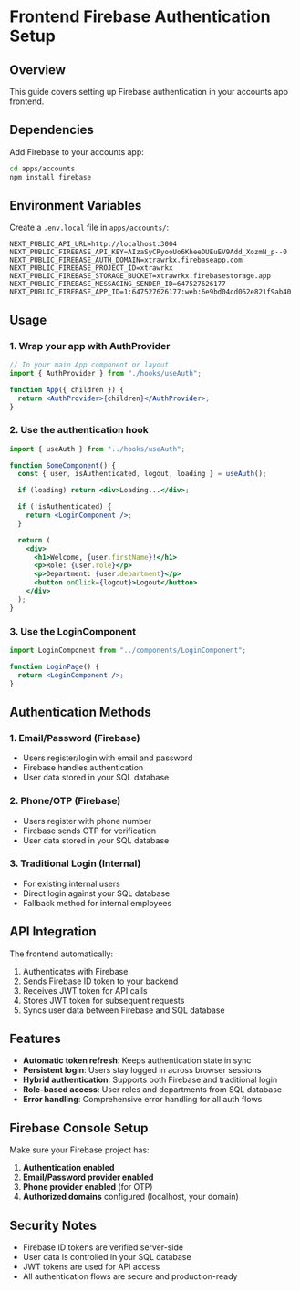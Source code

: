 # Frontend Firebase Authentication Setup

## Overview

This guide covers setting up Firebase authentication in your accounts app frontend.

## Dependencies

Add Firebase to your accounts app:

```bash
cd apps/accounts
npm install firebase
```

## Environment Variables

Create a `.env.local` file in `apps/accounts/`:

```env
NEXT_PUBLIC_API_URL=http://localhost:3004
NEXT_PUBLIC_FIREBASE_API_KEY=AIzaSyCRyooUo6KheeDUEuEV9Add_XozmN_p--0
NEXT_PUBLIC_FIREBASE_AUTH_DOMAIN=xtrawrkx.firebaseapp.com
NEXT_PUBLIC_FIREBASE_PROJECT_ID=xtrawrkx
NEXT_PUBLIC_FIREBASE_STORAGE_BUCKET=xtrawrkx.firebasestorage.app
NEXT_PUBLIC_FIREBASE_MESSAGING_SENDER_ID=647527626177
NEXT_PUBLIC_FIREBASE_APP_ID=1:647527626177:web:6e9bd04cd062e821f9ab40
```

## Usage

### 1. Wrap your app with AuthProvider

```jsx
// In your main App component or layout
import { AuthProvider } from "./hooks/useAuth";

function App({ children }) {
  return <AuthProvider>{children}</AuthProvider>;
}
```

### 2. Use the authentication hook

```jsx
import { useAuth } from "../hooks/useAuth";

function SomeComponent() {
  const { user, isAuthenticated, logout, loading } = useAuth();

  if (loading) return <div>Loading...</div>;

  if (!isAuthenticated) {
    return <LoginComponent />;
  }

  return (
    <div>
      <h1>Welcome, {user.firstName}!</h1>
      <p>Role: {user.role}</p>
      <p>Department: {user.department}</p>
      <button onClick={logout}>Logout</button>
    </div>
  );
}
```

### 3. Use the LoginComponent

```jsx
import LoginComponent from "../components/LoginComponent";

function LoginPage() {
  return <LoginComponent />;
}
```

## Authentication Methods

### 1. Email/Password (Firebase)

- Users register/login with email and password
- Firebase handles authentication
- User data stored in your SQL database

### 2. Phone/OTP (Firebase)

- Users register with phone number
- Firebase sends OTP for verification
- User data stored in your SQL database

### 3. Traditional Login (Internal)

- For existing internal users
- Direct login against your SQL database
- Fallback method for internal employees

## API Integration

The frontend automatically:

1. Authenticates with Firebase
2. Sends Firebase ID token to your backend
3. Receives JWT token for API calls
4. Stores JWT token for subsequent requests
5. Syncs user data between Firebase and SQL database

## Features

- **Automatic token refresh**: Keeps authentication state in sync
- **Persistent login**: Users stay logged in across browser sessions
- **Hybrid authentication**: Supports both Firebase and traditional login
- **Role-based access**: User roles and departments from SQL database
- **Error handling**: Comprehensive error handling for all auth flows

## Firebase Console Setup

Make sure your Firebase project has:

1. **Authentication enabled**
2. **Email/Password provider enabled**
3. **Phone provider enabled** (for OTP)
4. **Authorized domains** configured (localhost, your domain)

## Security Notes

- Firebase ID tokens are verified server-side
- User data is controlled in your SQL database
- JWT tokens are used for API access
- All authentication flows are secure and production-ready
